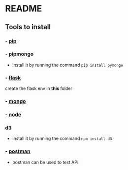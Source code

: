 # README
## Tools to install
### - [pip](https://pip.pypa.io/en/stable/installing/)  
### - pipmongo
- install it by running the command ```pip install pymongo```
### - [flask](https://flask.palletsprojects.com/en/1.1.x/installation/)  
create the flask env in **this** folder
### - [mongo](https://www.mongodb.com/try/download/community)  
### - [node](https://www.npmjs.com/get-npm) 
### d3
- install it by running the command ```npm install d3```
### - [postman](https://www.postman.com/downloads/)  
- postman can be used to test API

